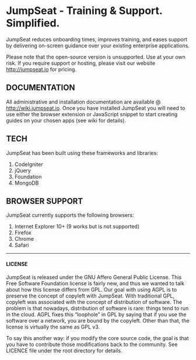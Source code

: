 JumpSeat - Training & Support. Simplified.
========

JumpSeat reduces onboarding times, improves training, and eases support by delivering on-screen guidance over your existing enterprise applications.

Please note that the open-source version is unsupported. Use at your own risk. If you require support or hosting, please
visit our website http://jumpseat.io for pricing.

DOCUMENTATION
-------------

All administrative and installation documentation are available @ http://wiki.jumpseat.io. Once you have installed JumpSeat
you will need to use either the browser extension or JavaScript snippet to start creating guides on your chosen apps (see wiki for details).

TECH
----

JumpSeat has been built using these frameworks and libraries: 

 1. CodeIgniter
 2. jQuery
 3. Foundation
 4. MongoDB

BROWSER SUPPORT
---------------
JumpSeat currently supports the following browsers:

 1. Internet Explorer 10+ (9 works but is not supported)
 2. Firefox
 3. Chrome
 4. Safari

----

#### LICENSE

JumpSeat is released under the GNU Affero General Public License. This Free Software Foundation license is fairly new, and thus we wanted to talk about how this license differs from GPL.
Our goal with using AGPL is to preserve the concept of copyleft with JumpSeat. With traditional GPL, copyleft was associated with the concept of distribution of software.  The problem is that nowadays,
distribution of software is rare: things tend to run in the cloud. AGPL fixes this “loophole” in GPL by saying that if you use the software over a network, you are bound by the copyleft.
Other than that, the license is virtually the same as GPL v3.

To say this another way: if you modify the core source code, the goal is that you have to contribute those modifications back to the community.
See LICENCE file under the root directory for details.
